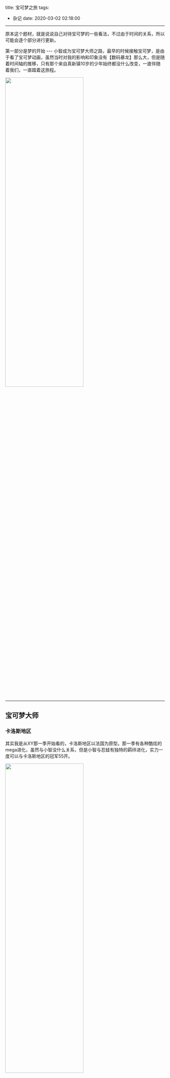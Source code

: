 title: 宝可梦之旅
tags:
  - 杂记
date: 2020-03-02 02:18:00
---
原本这个题材，就是说说自己对待宝可梦的一些看法，不过由于时间的关系，所以可能会逐个部分进行更新。

第一部分是梦的开始 --- 小智成为宝可梦大师之路，最早的时候接触宝可梦，是由于看了宝可梦动画，虽然当时对我的影响和印象没有【数码暴龙】那么大，但是随着时间轴的推移，只有那个来自真新镇10岁的少年始终都没什么改变，一直伴随着我们，一直踏着这旅程。

<img src="https://s2.ax1x.com/2020/03/03/3fd6mt.png" height="50%" width="70%"/>

<hr/>
<!--more-->

## 宝可梦大师

### 卡洛斯地区
其实我是从XY那一季开始看的，卡洛斯地区以法国为原型。那一季有各种酷炫的mega进化，虽然与小智没什么关系，但是小智与忍蛙有独特的羁绊进化，实力一度可以与卡洛斯地区的冠军55开。

<img src="https://s2.ax1x.com/2020/03/03/3fwAhD.jpg" height="50%" width="70%"/>

顺利打完八个徽章之后，就是进入联盟之战了，但是一路高开低走，小智蛙实力强大，可以完秒对方的宠，有惊无险来到决赛之后，对面的阿兰是特别篇的主角，实力大概是比四天王弱，但是也不会太弱。

其实这一战，虽然阿兰手握两个准神+mega喷火龙，但是小智这一季的待遇也很好，起码也给了一只准神（虽然也跑了），外加皮神和忍蛙，全阵容进化到最高阶，这跟以前相比已经变化很大了，以前的阵容是当地区收的宠，但是都是初阶，如果这是在游戏里面，小智能打赢别人已经是一个奇迹了。

<img src="https://s2.ax1x.com/2020/03/03/3fwsCF.jpg" height="40%" width="40%"/>

这一战，皮神没有演，全力以赴，打倒了两个准神，最后就只剩下兰喷vs智蛙，原本智蛙一直压着兰喷打，甚至最后的黄金手里剑（之前一直也没放过的大招）都出现了，都已经很明显胜券在握了，却在对波中，智蛙躺倒了。最接近冠军的一次，竟然以这种方式收场，当时我真的受不了官方的这种安排，因为这不只是小智的失败，而是我们这段旅程的失败。

![avatar](https://s2.ax1x.com/2020/03/03/3fw7gH.gif)

### 阿罗拉地区
可能是因为XY里的小智太严肃，太认真了，于是舞台搬到了以夏威夷为原型的阿罗拉地区，动画里的画风也有了很大的改变，剧情也变得轻快很多，动不动就搬出很多梗，有时也有点【银魂】的感觉。

有些观众受不了，因为这与上一季变化太大，感觉到这是官方的戏谑，起初的印象是这样，但是慢慢看下去，就发觉还是挺有趣，有点像吃一根冰棍，当外面的冰融化之时，自然会体会到流出来的甜。轻快的节奏与里面大量的表情包，让人不得不回想起初代的小智，小智其实还只是10岁的少年，我们感觉到别扭和抗拒，是因为我们已经长大了，我们思考的更加成熟，但是也放弃了一些无厘头的想法。官方这样的回归，暂停了我们强弱的斗争干戈，阿罗拉的海风吹拂，所有烦恼都可以清除。

<img src="https://s2.ax1x.com/2020/03/03/3fBx1g.jpg" height="30%" width="45%"/>

这一季没有道馆战，转而为四大岛的试炼，这个时候我也接触了[ptcg](https://www.pokemon.com/us/pokemon-tcg/play-online/)（有兴趣的同学也可以找我交流），所以就对里面的岛神+异兽的设定超级有feel，挑战完试炼之后，库库伊博士举办了阿罗拉的第一届联盟。

但这届联盟的实力水分很多，从参与人数众多就能看出，而且小智读书的伙伴也参与其中，很多场比赛都是1v1一局定胜负，小智顺利过关斩将，而面前的拦路虎就是这一季的反派Boss古兹马。古兹马在ptcg是一张强大的人物卡片，自然在动画里也是十分强大，他是库库伊博士的劲敌，但同时也是手下败将，活在阴影下的古兹马决定复仇，所以打算打砸了这个库库伊弄的联盟赛。

<img src="https://s2.ax1x.com/2020/03/03/3f0ToV.jpg" height="40%" width="40%"/>

小智自然无视古兹马的行动，用对战来说话就是仅属于宝可梦的浪漫，古兹马的皇牌，具甲武者，特性是半血以下回后排，这跟古兹马很相似 --- 怕输掉比赛，所以才被库库伊打败之后，就再也不参加宝可梦对战。也因为这个特性，使得古兹马的巨钳螳螂被小智的炎热喵一个大字爆秒了，但古兹马没有想过放弃比赛，与小智的皮神一决到底，虽然古兹马最后输掉了，但这正是宝可梦对战的魅力，有输就会有赢，古兹马虽然是败者的一方，但是依然会与他的伙伴继续挑战。

### 冠军之战
小智顺利打到决赛，决赛面对的是强大的格拉吉欧，格拉吉欧拥有半神银伴战兽，高人气的索罗亚克，鬃岩狼人黑夜形态，小智派出的是幻兽美录梅塔，皮神，鬃岩狼人黄昏形态。前两只小智与格拉吉欧不相上下，因为大家派出来的宠都很厉害，最后就是狼人对决，两人相视而笑，因为也是老劲敌了。对决时，响起了《TYPE: WILD》的bgm，双方你来我往，当时我看的直播，也心惊胆战，因为小智的狼人多次被打倒，一次次跌倒再站起来，最后【双倍奉还】还对面的【双倍奉还】，夺下了阿罗拉的冠军，小智发呆了，连他自己也不相信自己赢了，我其实也不敢相信，等待了那么久的冠军，竟然在阿罗拉夺得了，这真的很像一场梦，但这场梦还未结束。

<img src="https://s2.ax1x.com/2020/03/03/3f0XQJ.png" height="40%" width="60%"/>


小智拿到冠军之后，就是跟库库伊博士来一场6v6的对决，但是很多人都在想，跟库库伊打输了也没关系，因为冠军已经到手了，但此时小智的阵容也是空前的强大，除了以上的三只，还有开挂的南小鸟，炎热喵，临时归队的异兽 --- 四颚针龙。当然，库库伊博士实力也很强大，单单一只炽焰咆哮虎就足以打倒小智几只，但是小智发挥也很出色，跟库库伊博士你来我往，基本上场的宝可梦都能拿到对面的人头，至少也消耗了对面一番。

<img src="https://s2.ax1x.com/2020/03/03/3fBSdx.jpg" height="40%" width="60%"/>

来到了最后的决战，小智手上只剩下皮卡丘，而库库伊博士也只剩下最后一个精灵球，准备派出场时，被岛神卡噗鸣鸣打倒了，鸣鸣执意要上场。可能有些同学不知道这是什么概念，这可是岛神啊，神兽啊，皮神是要抗衡对面真正的神啊。皮神这次真的没有演，而且还发挥出色，一度压制鸣鸣，但是鸣鸣实力也很强悍，这点攻击对鸣鸣伤害也少，但是鸣鸣想要跟小智对z攻击，还给了皮神用千万伏特开挂的权限，最后的对波真的很精彩，游戏中如果想用那么低个体值的皮卡丘去对抗神兽，那就是送头的，但是小智和皮卡丘做到了，把鸣鸣也打倒了。这场对决也让皮神一战封神，同时再也没有人质疑小智的冠军了。阿罗拉，成为了小智迈向宝可梦大师的起点。

![avatar](https://s2.ax1x.com/2020/03/03/3fDCBn.gif)

### 新无印
新的动画并没有像以往来到伽勒尔地区，而是四处冒险，但在一次去往伽勒尔地区，看世界比赛时，小智见识到了极巨化的比赛，那场比赛是成都地区的四天王之首 --- 渡 vs 伽勒尔冠军 --- 丹帝，这场比赛是丹帝夺得了冠军，见识到了丹帝的实力，小智也与丹帝来了一场对决，但是皮神的超极巨化不是很熟练，虽然威力变大但是也很笨重，败给了丹帝的喷火龙。但此时，小智已经下定了决心，进一步迈向自己的大师之路，与丹帝再来一次对决。这也是小智首次把冠军作为自己的目标和劲敌，要知道，之前的冠军对于小智来说都是目不可及的存在，而现在，小智终于站在一个更高的平台了，终于不是失忆洗级，而是慢慢的变得更强。

<img src="https://s2.ax1x.com/2020/03/03/3fDHv4.jpg" height="40%" width="60%"/>

这可能只是属于小智的一种浪漫了，虽然一直习惯了小智的“弱”，收不了人气强劲的宠，没有神兽帮助，没有外挂，但是小智一次次的不放弃，一直以来坚持的目标，在动画里，他可能是永远10岁，永远停留在自己的旅程，但是这样也挺好的。

## 结尾
单单描述动画里的小智就已经花了很大的篇章，其实动画里的其他人物也很有趣，宝可梦动画里面每一个人都有自己的目标和个性，所以真要慢慢细说，恐怕就不只是简单一两篇文章。下一次我会讲述宝可梦游戏里的人物和宝可梦之间的魅力。

其实我是一个喜欢宝可梦的人，但同时也喜欢里面的角色，喜欢它相关的东西，所以这不是一种只喜欢皮卡丘的情感，所以有时候看到市场上卖宝可梦的产品，但都只是放着初代御三家和皮卡丘，虽然这些人气在国内的确广为人知，但是宝可梦也有很多其他宝可梦，也有很多人物，这些都是它的魅力，所以这些篇章都是我希望其他人看完之后，可以对宝可梦有一个更加深入的了解，如果像我一样，喜欢上它，那我真的是由衷的感谢了，实现了我的目标😁

